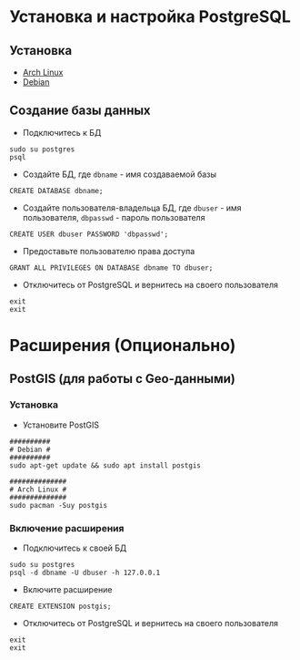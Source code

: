# Установка и настройка PostgreSQL
## Установка
* [Arch Linux](install/arch.md)
* [Debian](install/debian.md)

## Создание базы данных
* Подключитесь к БД
```
sudo su postgres
psql
```
* Создайте БД, где `dbname` - имя создаваемой базы
```
CREATE DATABASE dbname;
```
* Создайте пользователя-владельца БД, где `dbuser` - имя пользователя, `dbpasswd` - пароль пользователя
```
CREATE USER dbuser PASSWORD 'dbpasswd';
```
* Предоставьте пользователю права доступа
```
GRANT ALL PRIVILEGES ON DATABASE dbname TO dbuser;
```
* Отключитесь от PostgreSQL и вернитесь на своего пользователя
```
exit
exit
```
# Расширения (Опционально)
## PostGIS (для работы с Geo-данными)
###  Установка
* Установите PostGIS
```
##########
# Debian #
##########
sudo apt-get update && sudo apt install postgis

##############
# Arch Linux #
##############
sudo pacman -Suy postgis
```
### Включение расширения
* Подключитесь к своей БД
```
sudo su postgres
psql -d dbname -U dbuser -h 127.0.0.1
```
* Включите расширение
```
CREATE EXTENSION postgis;
```
* Отключитесь от PostgreSQL и вернитесь на своего пользователя
```
exit
exit
```